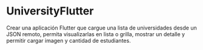 # UniversityFlutter
 Crear una aplicación Flutter que cargue una lista de universidades desde un JSON remoto, permita visualizarlas en lista o grilla, mostrar un detalle y permitir cargar imagen y cantidad de estudiantes.
